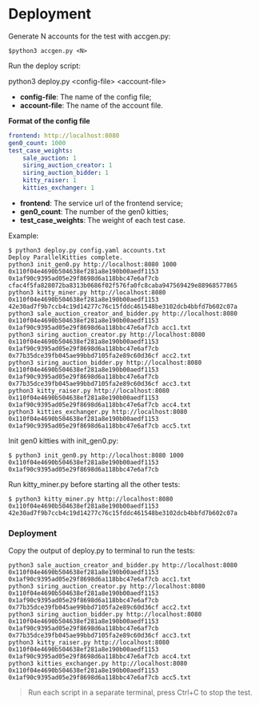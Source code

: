 # Deployment

Generate N accounts for the test with accgen.py:

```shell
$python3 accgen.py <N>
```

Run the deploy script:

python3 deploy.py \<config-file> \<account-file>

* **config-file**: The name of the config file;
* **account-file**: The name of the account file.

**Format of the config file**

```YAML
frontend: http://localhost:8080
gen0_count: 1000
test_case_weights:
    sale_auction: 1
    siring_auction_creator: 1
    siring_auction_bidder: 1
    kitty_raiser: 1
    kitties_exchanger: 1
```

* **frontend**: The service url of the frontend service;
* **gen0_count**: The number of the gen0 kitties;
* **test_case_weights**: The weight of each test case.

Example:

```shell
$ python3 deploy.py config.yaml accounts.txt
Deploy ParallelKitties complete.
python3 init_gen0.py http://localhost:8080 1000 0x110f04e4690b504638ef281a8e190b00aedf1153 0x1af90c9395ad05e29f8698d6a118bbc47e6af7cb cfac4f5fa828072ba8313b0686f02f576fa0fc8caba947569429e88968577865
python3 kitty_miner.py http://localhost:8080 0x110f04e4690b504638ef281a8e190b00aedf1153 42e30ad7f9b7ccb4c19d14277c76c15fddc461548be3102dcb4bbfd7b602c07a
python3 sale_auction_creator_and_bidder.py http://localhost:8080 0x110f04e4690b504638ef281a8e190b00aedf1153 0x1af90c9395ad05e29f8698d6a118bbc47e6af7cb acc1.txt
python3 siring_auction_creator.py http://localhost:8080 0x110f04e4690b504638ef281a8e190b00aedf1153 0x1af90c9395ad05e29f8698d6a118bbc47e6af7cb 0x77b35dce39fb045ae99bbd7105fa2e89c60d36cf acc2.txt
python3 siring_auction_bidder.py http://localhost:8080 0x110f04e4690b504638ef281a8e190b00aedf1153 0x1af90c9395ad05e29f8698d6a118bbc47e6af7cb 0x77b35dce39fb045ae99bbd7105fa2e89c60d36cf acc3.txt
python3 kitty_raiser.py http://localhost:8080 0x110f04e4690b504638ef281a8e190b00aedf1153 0x1af90c9395ad05e29f8698d6a118bbc47e6af7cb acc4.txt
python3 kitties_exchanger.py http://localhost:8080 0x110f04e4690b504638ef281a8e190b00aedf1153 0x1af90c9395ad05e29f8698d6a118bbc47e6af7cb acc5.txt
```

Init gen0 kitties with init_gen0.py:

```shell
$ python3 init_gen0.py http://localhost:8080 1000 0x110f04e4690b504638ef281a8e190b00aedf1153 0x1af90c9395ad05e29f8698d6a118bbc47e6af7cb
```

Run kitty_miner.py before starting all the other tests:

```shell
$ python3 kitty_miner.py http://localhost:8080 0x110f04e4690b504638ef281a8e190b00aedf1153 42e30ad7f9b7ccb4c19d14277c76c15fddc461548be3102dcb4bbfd7b602c07a
```

### Deployment

Copy the output of deploy.py to terminal to run the tests:

```shell
python3 sale_auction_creator_and_bidder.py http://localhost:8080 0x110f04e4690b504638ef281a8e190b00aedf1153 0x1af90c9395ad05e29f8698d6a118bbc47e6af7cb acc1.txt
python3 siring_auction_creator.py http://localhost:8080 0x110f04e4690b504638ef281a8e190b00aedf1153 0x1af90c9395ad05e29f8698d6a118bbc47e6af7cb 0x77b35dce39fb045ae99bbd7105fa2e89c60d36cf acc2.txt
python3 siring_auction_bidder.py http://localhost:8080 0x110f04e4690b504638ef281a8e190b00aedf1153 0x1af90c9395ad05e29f8698d6a118bbc47e6af7cb 0x77b35dce39fb045ae99bbd7105fa2e89c60d36cf acc3.txt
python3 kitty_raiser.py http://localhost:8080 0x110f04e4690b504638ef281a8e190b00aedf1153 0x1af90c9395ad05e29f8698d6a118bbc47e6af7cb acc4.txt
python3 kitties_exchanger.py http://localhost:8080 0x110f04e4690b504638ef281a8e190b00aedf1153 0x1af90c9395ad05e29f8698d6a118bbc47e6af7cb acc5.txt
```

> Run each script in a separate terminal, press Ctrl+C to stop the test.